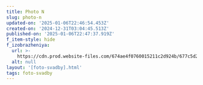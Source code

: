 ```yaml
---
title: Photo N
slug: photo-n
updated-on: '2025-01-06T22:46:54.453Z'
created-on: '2024-12-31T03:04:45.513Z'
published-on: '2025-01-06T22:47:37.919Z'
f_item-style: hide
f_izobrazheniya:
  url: >-
    https://cdn.prod.website-files.com/674ae4f0760015211c2d924b/677c5d2b4fff6d99690f0a8c_unnamed-17.jpg
  alt: null
layout: '[foto-svadby].html'
tags: foto-svadby
---
```



